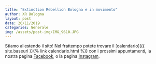 ```yaml
---
title: "Extinction Rebellion Bologna è in movimento"
author: XR Bologna
layout: post
date: 20/11/2019
categories: Generale
img: /assets/post-img/IMG_9610.JPG
---
```


Stiamo allestendo il sito! Nel frattempo potete trovare il [calendario]({{ site.baseurl }}{% link calendario.html %}) con i prossimi appuntamenti, la nostra pagina [Facebook](https://www.facebook.com/XRBologna/), o la pagina [Instagram](https://www.instagram.com/xrbologna/).

